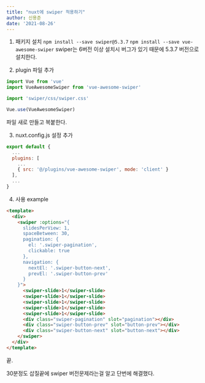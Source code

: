 ```yaml
---
title: "nuxt에 swiper 적용하기"
author: 신용준
date: '2021-08-26'
---
```


1. 패키지 설치
`npm install --save swiper@5.3.7`
`npm install --save vue-awesome-swiper`
swiper는 6버전 이상 설치시 버그가 있기 때문에 5.3.7 버전으로 설치한다.

2. plugin 파일 추가

```js [plugins/vue-awesome-swiper.js]
import Vue from 'vue'
import VueAwesomeSwiper from 'vue-awesome-swiper'

import 'swiper/css/swiper.css'

Vue.use(VueAwesomeSwiper)
```
파일 새로 만들고 복붙한다.

3. nuxt.config.js 설정 추가

```js [nuxt.config.js]
export default {
  ...
  plugins: [
    ...
    { src: '@/plugins/vue-awesome-swiper', mode: 'client' }
  ],
  ...
}
```

4. 사용 example
```html [components/example.vue]
<template>
  <div>
    <swiper :options="{
      slidesPerView: 1,
      spaceBetween: 30,
      pagination: {
        el: '.swiper-pagination',
        clickable: true
      },
      navigation: {
        nextEl: '.swiper-button-next',
        prevEl: '.swiper-button-prev'
      }
    }">
      <swiper-slide>1</swiper-slide>
      <swiper-slide>1</swiper-slide>
      <swiper-slide>1</swiper-slide>
      <swiper-slide>1</swiper-slide>
      <swiper-slide>1</swiper-slide>
      <div class="swiper-pagination" slot="pagination"></div>
      <div class="swiper-button-prev" slot="button-prev"></div>
      <div class="swiper-button-next" slot="button-next"></div>
    </swiper>
  </div>
</template>
```

끝.

30분정도 삽질끝에 swiper 버전문제라는걸 알고 단번에 해결했다.